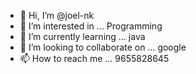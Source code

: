 - 👋 Hi, I’m @joel-nk
- 👀 I’m interested in ... Programming
- 🌱 I’m currently learning ... java 
- 💞️ I’m looking to collaborate on ... google
- 📫 How to reach me ... 9655828645

<!---
joel-nk/joel-nk is a ✨ special ✨ repository because its `README.md` (this file) appears on your GitHub profile.
You can click the Preview link to take a look at your changes.
--->
